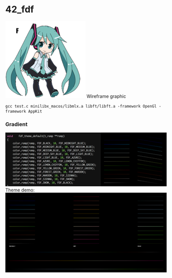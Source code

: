 # 42_fdf
![](images/fdf_miku_dance.gif)
Wireframe graphic
```
gcc test.c minilibx_macos/libmlx.a libft/libft.a -framework OpenGl -framework AppKit
```
### Gradient
![](images/default_gradient_test.png)
Theme demo:
![](images/theme.png)
